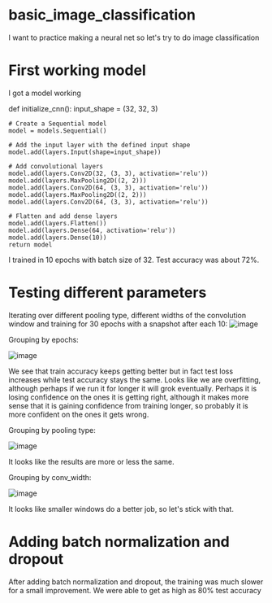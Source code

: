 # basic_image_classification
I want to practice making a neural net so let's try to do image classification

# First working model

I got a model working

def initialize_cnn():
    input_shape = (32, 32, 3)

    # Create a Sequential model
    model = models.Sequential()
    
    # Add the input layer with the defined input shape
    model.add(layers.Input(shape=input_shape))
    
    # Add convolutional layers
    model.add(layers.Conv2D(32, (3, 3), activation='relu'))
    model.add(layers.MaxPooling2D((2, 2)))
    model.add(layers.Conv2D(64, (3, 3), activation='relu'))
    model.add(layers.MaxPooling2D((2, 2)))
    model.add(layers.Conv2D(64, (3, 3), activation='relu'))
    
    # Flatten and add dense layers
    model.add(layers.Flatten())
    model.add(layers.Dense(64, activation='relu'))
    model.add(layers.Dense(10))
    return model

I trained in 10 epochs with batch size of 32. Test accuracy was about 72%.

# Testing different parameters

Iterating over different pooling type, different widths of the convolution window and training for 30 epochs with a snapshot after each 10:
![image](https://github.com/user-attachments/assets/4b7f4de8-363c-4f3e-b43b-557ade7e2268)

Grouping by epochs:

![image](https://github.com/user-attachments/assets/9458f959-bf4c-4d7c-a0d9-fdf53d1259aa)

We see that train accuracy keeps getting better but in fact test loss increases while test accuracy stays the same. Looks like we are overfitting, although perhaps if we run it for longer it will grok eventually. Perhaps it is losing confidence on the ones it is getting right, although it makes more sense that it is gaining confidence from training longer, so probably it is more confident on the ones it gets wrong.

Grouping by pooling type:

![image](https://github.com/user-attachments/assets/b92626c5-f672-41a5-a5e3-f5948ec4cb68)

It looks like the results are more or less the same.

Grouping by conv_width:


![image](https://github.com/user-attachments/assets/b0bad5d3-53c1-4dab-b2a7-96cc6101a95b)

It looks like smaller windows do a better job, so let's stick with that.

# Adding batch normalization and dropout

After adding batch normalization and dropout, the training was much slower for a small improvement. We were able to get as high as 80% test accuracy
